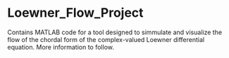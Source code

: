 # Loewner_Flow_Project
Contains MATLAB code for a tool designed to simmulate and visualize the flow of the chordal form of the complex-valued Loewner differential equation.
More information to follow.
